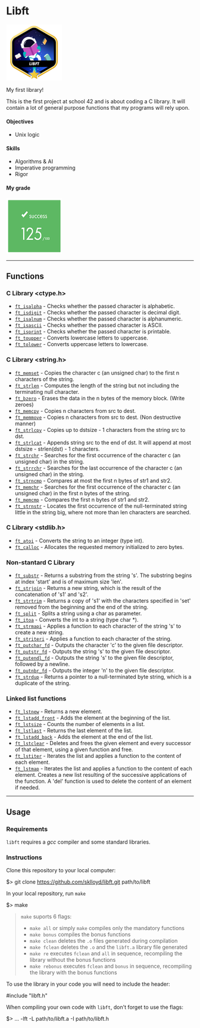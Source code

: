 # Libft

<img src="libft_badge.png" width="150" height="150"/>

My first library!

This is the first project at school 42 and is about coding a C library.
It will contain a lot of general purpose functions that my programs will rely upon.

#### Objectives
- Unix logic

#### Skills
- Algorithms & AI
- Imperative programming
- Rigor

#### My grade
<img src="libft_score.png" width="150" height="150"/>

----------

## Functions

### C Library <ctype.h>

-   [`ft_isalpha`](https://github.com/sklloyd/libft/blob/main/ft_isalpha.c) - Checks whether the passed character is alphabetic.
-   [`ft_isdigit`](https://github.com/sklloyd/libft/blob/main/ft_isdigit.c) - Checks whether the passed character is decimal digit.
-   [`ft_isalnum`](https://github.com/sklloyd/libft/blob/main/ft_isalnum.c) - Checks whether the passed character is alphanumeric.
-   [`ft_isascii`](https://github.com/sklloyd/libft/blob/main/ft_isascii.c) - Checks whether the passed character is ASCII.
-   [`ft_isprint`](https://github.com/sklloyd/libft/blob/main/ft_isprint.c) - Checks whether the passed character is printable.
-   [`ft_toupper`](https://github.com/sklloyd/libft/blob/main/ft_toupper.c) - Converts lowercase letters to uppercase.
-   [`ft_tolower`](https://github.com/sklloyd/libft/blob/main/ft_tolower.c) - Converts uppercase letters to lowercase.

### C Library <string.h>

-   [`ft_memset`](https://github.com/sklloyd/libft/blob/main/ft_memset.c) - Copies the character c (an unsigned char) to the first n characters of the string.
-   [`ft_strlen`](https://github.com/sklloyd/libft/blob/main/ft_strlen.c) - Computes the length of the string but not including the terminating null character.
-   [`ft_bzero`](https://github.com/sklloyd/libft/blob/main/ft_bzero.c) - Erases the data in the n bytes of the memory block. (Write zeroes)
-   [`ft_memcpy`](https://github.com/sklloyd/libft/blob/main/ft_memcpy.c) - Copies n characters from src to dest.
-   [`ft_memmove`](https://github.com/sklloyd/libft/blob/main/ft_memmove.c) - Copies n characters from src to dest. (Non destructive manner)
-   [`ft_strlcpy`](https://github.com/sklloyd/libft/blob/main/ft_strlcpy.c) - Copies up to dstsize - 1 characters from the string src to dst.
-   [`ft_strlcat`](https://github.com/sklloyd/libft/blob/main/ft_strlcat.c) - Appends string src to the end of dst. It will append at most dstsize - strlen(dst) - 1 characters.
-   [`ft_strchr`](https://github.com/sklloyd/libft/blob/main/ft_strchr.c) - Searches for the first occurrence of the character c (an unsigned char) in the string.
-   [`ft_strrchr`](https://github.com/sklloyd/libft/blob/main/ft_strrchr.c) - Searches for the last occurrence of the character c (an unsigned char) in the string.
-   [`ft_strncmp`](https://github.com/sklloyd/libft/blob/main/ft_strncmp.c) - Compares at most the first n bytes of str1 and str2.
-   [`ft_memchr`](https://github.com/sklloyd/libft/blob/main/ft_memchr.c) - Searches for the first occurrence of the character c (an unsigned char) in the first n bytes of the string.
-   [`ft_memcmp`](https://github.com/sklloyd/libft/blob/main/ft_memcmp.c) - Compares the first n bytes of str1 and str2.
-   [`ft_strnstr`](https://github.com/sklloyd/libft/blob/main/ft_strnstr.c) - Locates the first occurrence of the null-terminated string little in the string big, where not more than len characters are searched.

### C Library <stdlib.h>

-   [`ft_atoi`](https://github.com/sklloyd/libft/blob/main/ft_atoi.c) - Converts the string to an integer (type int).
-   [`ft_calloc`](https://github.com/sklloyd/libft/blob/main/ft_calloc.c) - Allocates the requested memory initialized to zero bytes.

### Non-stantard C Library

-   [`ft_substr`](https://github.com/sklloyd/libft/blob/main/ft_substr.c) - Returns a substring from the string 's'. The substring begins at index 'start' and is of maximum size 'len'.
-   [`ft_strjoin`](https://github.com/sklloyd/libft/blob/main/ft_strjoin.c) - Returns a new string, which is the result of the concatenation of 's1' and 's2'.
-   [`ft_strtrim`](https://github.com/sklloyd/libft/blob/main/ft_strtrim.c) - Returns a copy of 's1' with the characters specified in 'set' removed from the beginning and the end of the string.
-   [`ft_split`](https://github.com/sklloyd/libft/blob/main/ft_split.c) - Splits a string using a char as parameter.
-   [`ft_itoa`](https://github.com/sklloyd/libft/blob/main/ft_itoa.c) - Converts the int to a string (type char *).
-   [`ft_strmapi`](https://github.com/sklloyd/libft/blob/main/ft_strmapi.c) - Applies a function to each character of the string 's' to create a new string.
-   [`ft_striteri`](https://github.com/sklloyd/libft/blob/main/ft_striteri.c) - Applies a function to each character of the string.
-   [`ft_putchar_fd`](https://github.com/sklloyd/libft/blob/main/ft_putchar_fd.c) - Outputs the character 'c' to the given file descriptor.
-   [`ft_putstr_fd`](https://github.com/sklloyd/libft/blob/main/ft_putstr_fd.c) - Outputs the string 's' to the given file descriptor.
-   [`ft_putendl_fd`](https://github.com/sklloyd/libft/blob/main/ft_putendl_fd.c) - Outputs the string 's' to the given file descriptor, followed by a newline.
-   [`ft_putnbr_fd`](https://github.com/sklloyd/libft/blob/main/ft_putnbr_fd.c) - Outputs the integer 'n' to the given file descriptor.
-   [`ft_strdup`](https://github.com/sklloyd/libft/blob/main/ft_strdup.c) - Returns a pointer to a null-terminated byte string, which is a duplicate of the string.

### Linked list functions

-   [`ft_lstnew`](https://github.com/sklloyd/libft/blob/main/ft_lstnew.c) - Returns a new element.
-   [`ft_lstadd_front`](https://github.com/sklloyd/libft/blob/main/ft_lstadd_front.c) - Adds the element at the beginning of the list.
-   [`ft_lstsize`](https://github.com/sklloyd/libft/blob/main/ft_lstsize.c) - Counts the number of elements in a list.
-   [`ft_lstlast`](https://github.com/sklloyd/libft/blob/main/ft_lstlast.c) - Returns the last element of the list.
-   [`ft_lstadd_back`](https://github.com/sklloyd/libft/blob/main/ft_lstadd_back.c) - Adds the element at the end of the list.
-   [`ft_lstclear`](https://github.com/sklloyd/libft/blob/main/ft_lstclear.c) - Deletes and frees the given element and every successor of that element, using a given function and free.
-   [`ft_lstiter`](https://github.com/sklloyd/libft/blob/main/ft_lstiter.c) - Iterates the list and applies a function to the content of each element.
-   [`ft_lstmap`](https://github.com/sklloyd/libft/blob/main/ft_lstmap.c) - Iterates the list and applies a function to the content of each element. Creates a new list resulting of the successive applications of the function. A 'del' function is used to delete the content of an element if needed.

---------------

## Usage

### Requirements

`libft` requires a _gcc_ compiler and some standard libraries.

### Instructions

Clone this repository to your local computer:

$> git clone https://github.com/sklloyd/libft.git path/to/libft

In your local repository, run `make`

$> make 

> `make` suports 6 flags:
> 
> -   `make all` or simply `make` compiles only the mandatory functions
> -   `make bonus` compiles the bonus functions
> -   `make clean` deletes the `.o` files generated during compilation
> -   `make fclean` deletes the `.o` and the `libft.a` library file generated
> -   `make re` executes `fclean` and `all` in sequence, recompiling the library without the bonus functions
> -   `make rebonus` executes `fclean` and `bonus` in sequence, recompiling the library with the bonus functions

To use the library in your code you will need to include the header:

#include "libft.h" 

When compiling your own code with `libft`, don't forget to use the flags:

$> ... -lft -L path/to/libft.a -I path/to/libft.h
